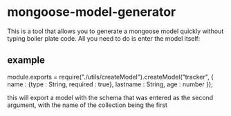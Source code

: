 # mongoose-model-generator
This is a tool that allows you to generate a mongoose model quickly 
without typing boiler plate code. All you need to do is enter the model itself:
## example
module.exports = require("./utils/createModel").createModel("tracker", 
{
    name : {type : String, required : true},
    lastname : String,
    age : number
});


this will export a model with the schema that was entered as the second argument, with the name of the collection being the first


